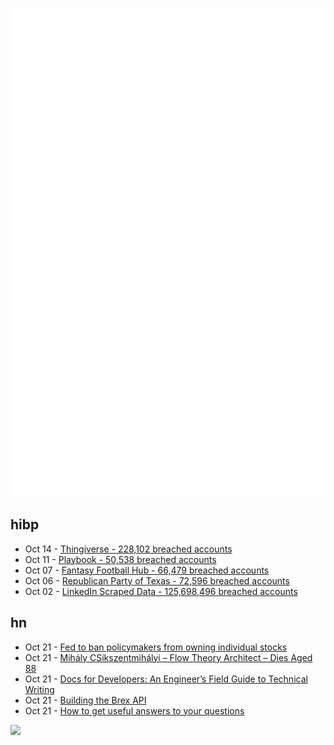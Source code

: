 ![Metrics](https://raw.githubusercontent.com/phixion/phixion/master/metrics.svg)

## hibp

<!--
for https://github.com/phixion/phixion/blob/main/.github/workflows/feeds.yml
-->
<!--START_SECTION:haveibeenpwnd-->
- Oct 14 - [Thingiverse - 228,102 breached accounts](https://haveibeenpwned.com/PwnedWebsites#Thingiverse)
- Oct 11 - [Playbook - 50,538 breached accounts](https://haveibeenpwned.com/PwnedWebsites#Playbook)
- Oct 07 - [Fantasy Football Hub - 66,479 breached accounts](https://haveibeenpwned.com/PwnedWebsites#FantasyFootballHub)
- Oct 06 - [Republican Party of Texas - 72,596 breached accounts](https://haveibeenpwned.com/PwnedWebsites#RepublicanPartyOfTexas)
- Oct 02 - [LinkedIn Scraped Data - 125,698,496 breached accounts](https://haveibeenpwned.com/PwnedWebsites#LinkedInScrape)
<!--END_SECTION:haveibeenpwnd-->

## hn

<!--
for https://github.com/phixion/phixion/blob/main/.github/workflows/feeds.yml
-->
<!--START_SECTION:hn-->
- Oct 21 - [Fed to ban policymakers from owning individual stocks](https://www.cnbc.com/2021/10/21/fed-to-ban-policymakers-from-owning-individual-stocks-restrict-trading-following-controversy.html)
- Oct 21 - [Mihály CSíkszentmihályi – Flow Theory Architect – Dies Aged 88](https://hungarytoday.hu/mihaly-csikszentmihalyi-flow-theory-architect-dies/)
- Oct 21 - [Docs for Developers: An Engineer’s Field Guide to Technical Writing](https://www.apress.com/gp/book/9781484272169)
- Oct 21 - [Building the Brex API](https://building.brex.com/building-the-brex-api-52dcb26cacc8?gi=a8b7e7a3a9bc)
- Oct 21 - [How to get useful answers to your questions](https://jvns.ca/blog/2021/10/21/how-to-get-useful-answers-to-your-questions/)
<!--END_SECTION:hn-->

<!--
for https://yhype.me
-->
![](https://hit.yhype.me/github/profile?user_id=13013670)
